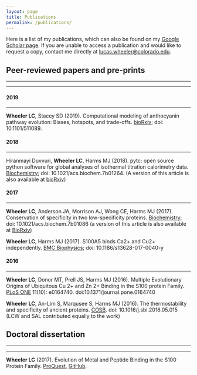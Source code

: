 ```yaml
---
layout: page
title: Publications
permalink: /publications/
---
```

Here is a list of my publications, which can also be found on my [Google Scholar page](https://scholar.google.com/citations?user=IEcP51wAAAAJ&hl=en).  If you are unable to access a publication and would like to request a copy, contact me directly at lucas.wheeler@colorado.edu.

## Peer-reviewed papers and pre-prints
<hr><hr>

#### 2019
<hr>

**Wheeler LC**, Stacey SD (2019). Computational modeling of anthocyanin pathway evolution: Biases, hotspots, and trade-offs. [bioRxiv](https://www.biorxiv.org/content/early/2019/01/03/511089); doi: 10.1101/511089. 


#### 2018
<hr>

Hiranmayi Duvvuri, **Wheeler LC**, Harms MJ (2018). pytc: open source python software for global analyses of isothermal titration calorimetry data. [Biochemistry](https://pubs.acs.org/doi/abs/10.1021/acs.biochem.7b01264); doi: 10.1021/acs.biochem.7b01264. (A version of this article is also available at [bioRxiv](https://www.biorxiv.org/content/early/2017/12/15/234682))

#### 2017
<hr>

**Wheeler LC**, Anderson JA, Morrison AJ, Wong CE, Harms MJ (2017). Conservation of specificity in two low-specificity proteins. [Biochemistry](http://pubs.acs.org/doi/10.1021/acs.biochem.7b01086); doi: 10.1021/acs.biochem.7b01086 (a version of this article is also available at [BioRxiv](https://www.biorxiv.org/content/early/2017/10/25/207324))


**Wheeler LC**, Harms MJ (2017). S100A5 binds Ca2+ and Cu2+ independently. [BMC Biophysics](https://bmcbiophys.biomedcentral.com/articles/10.1186/s13628-017-0040-y); doi: 10.1186/s13628-017-0040-y 

#### 2016
<hr>

**Wheeler LC**, Donor MT, Prell JS, Harms MJ (2016). Multiple Evolutionary 
Origins of Ubiquitous Cu 2+ and Zn 2+ Binding in the S100 protein Family. 
[PLoS ONE](http://journals.plos.org/plosone/article?id=10.1371/journal.pone.0164740) 11(10): e0164740. doi:10.1371/journal.pone.0164740 


**Wheeler LC**, An-Lim S, Marqusee S, Harms MJ (2016). The thermostability 
and specificity of ancient proteins. [COSB](http://www.sciencedirect.com/science/article/pii/S0959440X16300501). doi: 10.1016/j.sbi.2016.05.015 (LCW and SAL contributed equally to the work) 

## Doctoral dissertation
<hr><hr>

**Wheeler LC** (2017). Evolution of Metal and Peptide Binding in the S100 Protein Family. [ProQuest](https://search.proquest.com/docview/2015148136?pq-origsite=gscholar), [GitHub](https://github.com/lcwheeler/dissertation).

